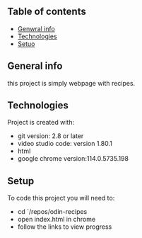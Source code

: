 ## Table of contents
* [Genwral info](#general-info)
* [Technologies](#technologies)
* [Setuo](#setup)

## General info
this project is simply webpage with recipes.

## Technologies
Project is created with:

* git version: 2.8 or later
* video studio code: version 1.80.1
* html
* google chrome version:114.0.5735.198

## Setup
To code this project you will need to:

* cd `/repos/odin-recipes
* open index.html in chrome
* follow the links to view progress